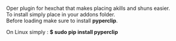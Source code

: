 # 
Oper plugin for hexchat that makes placing akills and shuns easier.  
To install simply place in your addons folder.  
Before loading make sure to install <b>pyperclip</b>.  

On Linux simply : <b>$ sudo pip install pyperclip</b>

